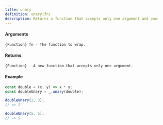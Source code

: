 ```yaml
---
title: unary
definition: unary(fn)
description: Returns a function that accepts only one argument and passes it to the original function.
---
```



#### Arguments


```bash
{Function} fn - The function to wrap.
```


#### Returns


```bash
{Function} - A new function that accepts only one argument.
```


#### Example


```ts
const double = (x, y) => x * y;
const doubleUnary = _.unary(double);

doubleUnary(2, 3);
// => 2

doubleUnary(5, 5);
// => 5
```